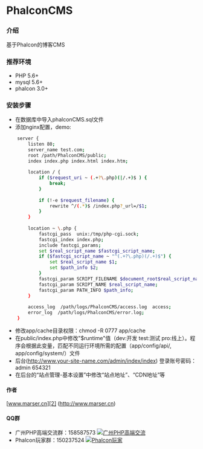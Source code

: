 PhalconCMS
=================
### 介绍
基于Phalcon的博客CMS

### 推荐环境
* PHP 5.6+
* mysql 5.6+
* phalcon 3.0+

### 安装步骤
* 在数据库中导入phalconCMS.sql文件
* 添加nginx配置，demo:
```bash
	server {
	    listen 80;
	    server_name test.com;
	    root /path/PhalconCMS/public;
	    index index.php index.html index.htm;
	
	    location / {
	        if ($request_uri ~ (.+?\.php)(|/.+)$ ) {
	            break;
	        }
	
	        if (!-e $request_filename) {
	            rewrite ^/(.*)$ /index.php?_url=/$1;
	        }
	    }
	
	    location ~ \.php {
	        fastcgi_pass  unix:/tmp/php-cgi.sock;
	        fastcgi_index index.php;
	        include fastcgi_params;
	        set $real_script_name $fastcgi_script_name;
	        if ($fastcgi_script_name ~ "^(.+?\.php)(/.+)$") {
	            set $real_script_name $1;
	            set $path_info $2;
	        }
	        fastcgi_param SCRIPT_FILENAME $document_root$real_script_name;
	        fastcgi_param SCRIPT_NAME $real_script_name;
	        fastcgi_param PATH_INFO $path_info;
	    }
	
	    access_log  /path/logs/PhalconCMS/access.log  access;
	    error_log  /path/logs/PhalconCMS/error.log;
	}
```
* 修改app/cache目录权限：chmod -R 0777 app/cache
* 在public/index.php中修改"$runtime"值（dev:开发   test:测试    pro:线上）。程序会根据此变量，匹配不同运行环境所需的配置（app/config/api/, app/config/system/）文件
* 后台(http://www.your-site-name.com/admin/index/index) 登录账号密码：admin  654321
* 在后台的“站点管理-基本设置”中修改“站点地址”、“CDN地址”等

#### 作者
[www.marser.cn][2] (http://www.marser.cn)

#### QQ群
* 广州PHP高端交流群：158587573  <a target="_blank" href="https://shang.qq.com/wpa/qunwpa?idkey=76053c37f853158ffbf505de6556c9dcaaf1b4703ffb538237d441a0d884f03a"><img border="0" src="https://pub.idqqimg.com/wpa/images/group.png" alt="广州PHP高端交流" title="广州PHP高端交流"></a>
* Phalcon玩家群：150237524  <a target="_blank" href="https://shang.qq.com/wpa/qunwpa?idkey=aba021d46bc828231de2464e84a69619696887fe9515512e0ceb8d1bda053826"><img border="0" src="https://pub.idqqimg.com/wpa/images/group.png" alt="Phalcon玩家" title="Phalcon玩家"></a>


[1]:	http://www.iphalcon.cn
[2]:	http://www.marser.cn

